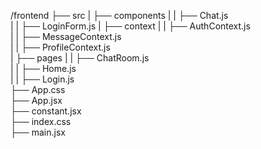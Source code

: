 /frontend
  ├── src
  |   ├── components
  |   |   ├── Chat.js     
  |   |   ├── LoginForm.js
  |   ├── context
  |   |   ├── AuthContext.js            
  |   |   ├── MessageContext.js        
  |   |   ├── ProfileContext.js     
  |   ├── pages
  |   |   ├── ChatRoom.js         
  |   |   ├── Home.js      
  |   |   ├── Login.js             
  ├── App.css                   
  ├── App.jsx                  
  ├── constant.jsx                   
  ├── index.css                   
  ├── main.jsx                   


